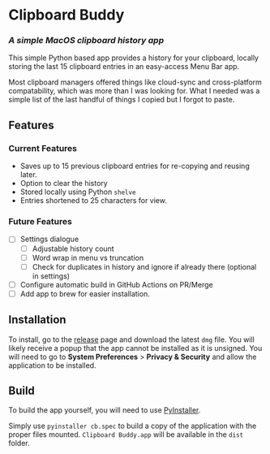 # Clipboard Buddy

### _A simple MacOS clipboard history app_

This simple Python based app provides a history for your clipboard, locally storing the last 15 clipboard entries in an easy-access Menu Bar app. 

Most clipboard managers offered things like cloud-sync and cross-platform compatability, which was more than I was looking for. What I needed was a simple list of the last handful of things I copied but I forgot to paste.

## Features
### Current Features
- Saves up to 15 previous clipboard entries for re-copying and reusing later.
- Option to clear the history
- Stored locally using Python `shelve`
- Entries shortened to 25 characters for view.
### Future Features
- [ ] Settings dialogue
    - [ ] Adjustable history count
    - [ ] Word wrap in menu vs truncation
    - [ ] Check for duplicates in history and ignore if already there (optional in settings)
- [ ] Configure automatic build in GitHub Actions on PR/Merge
- [ ] Add app to brew for easier installation.

## Installation
To install, go to the [release](https://github.com/kylejschultz/clipboard-buddy/releases) page and download the latest `dmg` file. You will likely receive a popup that the app cannot be installed as it is unsigned. You will need to go to __System Preferences__ > __Privacy & Security__ and allow the application to be installed.

## Build
To build the app yourself, you will need to use [PyInstaller](https://pyinstaller.org/en/stable/index.html). 

Simply use `pyinstaller cb.spec` to build a copy of the application with the proper files mounted. `Clipboard Buddy.app` will be available in the `dist` folder.